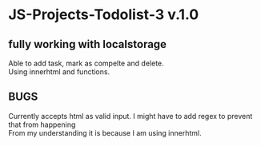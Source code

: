 # JS-Projects-Todolist-3 v.1.0
## fully working with localstorage
Able to add task, mark as compelte and delete. <br />
Using innerhtml and functions.
## BUGS
Currently accepts html as valid input. I might have to add regex to prevent that from happening <br />
From my understanding it is because I am using innerhtml.
